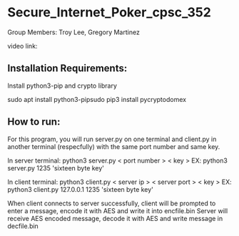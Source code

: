 # Secure_Internet_Poker_cpsc_352
Group Members:
Troy Lee,
Gregory Martinez

video link:




## Installation Requirements:

Install python3-pip and crypto library

sudo apt install python3-pipsudo pip3 install pycryptodomex

## How to run:

For this program, you will run server.py on one terminal and client.py in another terminal (respecfully) with the same port number and same key.

In server terminal:
python3 server.py < port number > < key >
EX: python3 server.py 1235 'sixteen byte key'

In client terminal:
python3 client.py < server ip > < server port > < key >
EX: python3 client.py 127.0.0.1 1235 'sixteen byte key'

When client connects to server successfully, client will be prompted to enter a message, encode it with AES and write it into encfile.bin
Server will receive AES encoded message, decode it with AES and write message in decfile.bin
